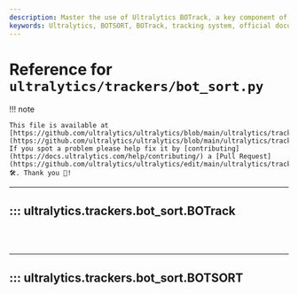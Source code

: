 ```yaml
---
description: Master the use of Ultralytics BOTrack, a key component of the powerful Ultralytics tracking system. Learn to integrate and use BOTSORT in your projects.
keywords: Ultralytics, BOTSORT, BOTrack, tracking system, official documentation, machine learning, AI tracking
---
```


# Reference for `ultralytics/trackers/bot_sort.py`

!!! note

    This file is available at [https://github.com/ultralytics/ultralytics/blob/main/ultralytics/trackers/bot_sort.py](https://github.com/ultralytics/ultralytics/blob/main/ultralytics/trackers/bot_sort.py). If you spot a problem please help fix it by [contributing](https://docs.ultralytics.com/help/contributing/) a [Pull Request](https://github.com/ultralytics/ultralytics/edit/main/ultralytics/trackers/bot_sort.py) 🛠️. Thank you 🙏!

---
## ::: ultralytics.trackers.bot_sort.BOTrack
<br><br>

---
## ::: ultralytics.trackers.bot_sort.BOTSORT
<br><br>
